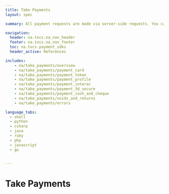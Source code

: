 ```yaml
---
title: Take Payments
layout: spec

summary: All payment requests are made via server-side requests. You can either call our RESTful Payment API directly, or via one of our API wrapping libraries (our SDKs).

navigation:
  header: na.tocs.na_nav_header
  footer: na.tocs.na_nav_footer
  toc: na.tocs.payment_sdks
  header_active: References

includes:
    - na/take_payments/overview
    - na/take_payments/payment_card
    - na/take_payments/payment_token
    - na/take_payments/payment_profile
    - na/take_payments/payment_interac
    - na/take_payments/payment_3d_secure
    - na/take_payments/payment_cash_and_cheque
    - na/take_payments/voids_and_returns
    - na/take_payments/errors

language_tabs:
  - shell
  - python
  - csharp
  - java
  - ruby
  - php
  - javascript
  - go


---
```


# Take Payments
